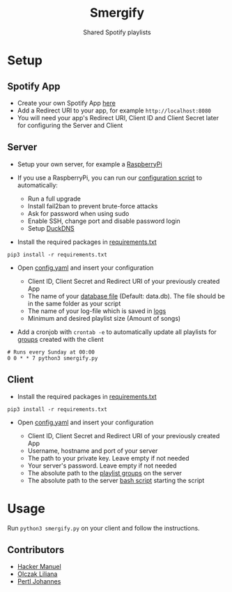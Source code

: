 <h1 align=center>Smergify</h1>

<p align=center>Shared Spotify playlists</p>


# Setup
## Spotify App

* Create your own Spotify App [here](https://developer.spotify.com/dashboard/login)
* Add a Redirect URI to your app, for example ```http://localhost:8080```
* You will need your app's Redirect URI, Client ID and Client Secret later for configuring the Server and Client


## Server
* Setup your own server, for example a [RaspberryPi](https://projects.raspberrypi.org/en/projects/raspberry-pi-setting-up)
* If you use a RaspberryPi, you can run our [configuration script](https://gist.github.com/LiliOlczak/2cb261a6f03f09fcf04d7090a691e30c) to automatically: 
  * Run a full upgrade
  * Install fail2ban to prevent brute-force attacks
  * Ask for password when using sudo
  * Enable SSH, change port and disable password login
  * Setup [DuckDNS](http://www.duckdns.org/about.jsp)

* Install the required packages in [requirements.txt](server/requirements.txt)

```shell script
pip3 install -r requirements.txt
```


* Open [config.yaml](server/config.yaml) and insert your configuration
  * Client ID, Client Secret and Redirect URI of your previously created App
  * The name of your [database file](server/data.db) (Default: data.db). The file should be in the same folder as your script
  * The name of your log-file which is saved in [logs](server/logs)
  * Minimum and desired playlist size (Amount of songs)

* Add a cronjob with ```crontab -e``` to automatically update all playlists for [groups](server/groups/) created with the client


```shell script
# Runs every Sunday at 00:00
0 0 * * 7 python3 smergify.py
```

## Client

* Install the required packages in [requirements.txt](client/requirements.txt)

```shell script
pip3 install -r requirements.txt
```

* Open [config.yaml](client/config.yaml) and insert your configuration
  
  * Client ID, Client Secret and Redirect URI of your previously created App
  * Username, hostname and port of your server
  * The path to your private key. Leave empty if not needed 
  * Your server's password. Leave empty if not needed
  * The absolute path to the [playlist groups](server/groups) on the server
  * The absolute path to the server [bash script](server/start_smergify_from_client.sh) starting the script


# Usage

Run ```python3 smergify.py``` on your client and follow the instructions.


## Contributors
* [Hacker Manuel](https://github.com/HackerManuel)
* [Olczak Liliana](https://github.com/LiliOlczack)
* [Pertl Johannes](https://github.com/JohannesPertl)
